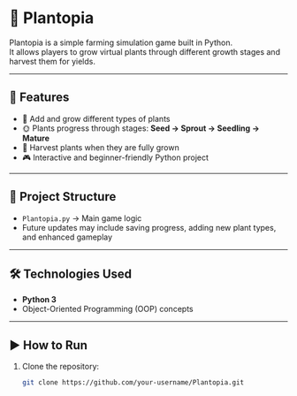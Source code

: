 # 🌱 Plantopia

Plantopia is a simple farming simulation game built in Python.  
It allows players to grow virtual plants through different growth stages and harvest them for yields.  

---

## 🚀 Features
- 🌱 Add and grow different types of plants  
- 🌞 Plants progress through stages: **Seed → Sprout → Seedling → Mature**  
- 🌾 Harvest plants when they are fully grown  
- 🎮 Interactive and beginner-friendly Python project  

---

## 📂 Project Structure
- `Plantopia.py` → Main game logic  
- Future updates may include saving progress, adding new plant types, and enhanced gameplay  

---

## 🛠️ Technologies Used
- **Python 3**  
- Object-Oriented Programming (OOP) concepts  

---

## ▶️ How to Run
1. Clone the repository:
   ```bash
   git clone https://github.com/your-username/Plantopia.git
